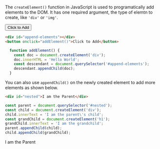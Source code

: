 The `createElement()` function in JavaScript is used to programatically add elements to the DOM.
It has one required argument, the type of elemtn to create, like `'div'` or `'img'`.

<div id="append-elements"></div>
<button onclick="addElement()">Click to Add</button>

<script>
  function addElement() {
    const doc = document.createElement('div');
    doc.innerHTML = 'Hello World';
    const descendant = document.querySelector('#append-elements');
    descendant.appendChild(doc);
  }
</script>

```html
<div id="append-elements"></div>
<button onclick="addElement()">Click to Add</button>
```

```javascript
  function addElement() {
    const doc = document.createElement('div');
    doc.innerHTML = 'Hello World';
    const descendant = document.querySelector('#append-elements');
    descendant.appendChild(doc);
  }
```

You can also use `appendChild()` on the newly created element to add more elements as shown below.

```html
<div id="nested">I am the Parent</div>
```

```javascript
const parent = document.querySelector('#nested');
const child = document.createElement('div');
child.innerText = 'I am the parent\'s child';
const grandChild = document.createElement('h1');
grandChild.innerText = 'I am the grandchild';
parent.appendChild(child);
child.appendChild(grandChild);
```

<div id="nested">I am the Parent</div>
<script>
const parent = document.querySelector('#nested');
const child = document.createElement('div');
child.innerText = 'I am the parent\'s child';
const grandChild = document.createElement('h1');
grandChild.innerText = 'I am the grandchild';
parent.appendChild(child);
child.appendChild(grandChild);
</script>
